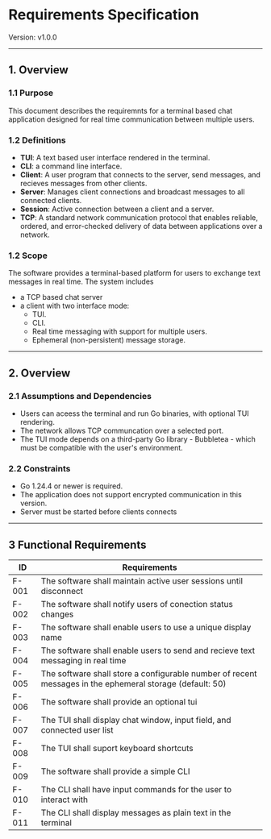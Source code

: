 # Requirements Specification
Version: v1.0.0

---

## 1. Overview
### 1.1 Purpose
This document describes the requiremnts for a terminal based chat application designed for real time communication between multiple users.

### 1.2 Definitions
- **TUI**: A text based user interface rendered in the terminal.
- **CLI**: a command line interface.
- **Client**: A user program that connects to the server, send messages, and recieves messages from other clients.
- **Server**: Manages client connections and broadcast messages to all connected clients.
- **Session**: Active connection between a client and a server.
- **TCP**: A standard network communication protocol that enables reliable, ordered, and error-checked delivery of data between applications over a network.

### 1.2 Scope
The software provides a terminal-based platform for users to exchange text messages in real time. The system includes
- a TCP based chat server
- a client with two interface mode:
    - TUI.
    - CLI.
    - Real time messaging with support for multiple users.
    - Ephemeral (non-persistent) message storage.

---

## 2. Overview
### 2.1 Assumptions and Dependencies
- Users can aceess the terminal and run Go binaries, with optional TUI rendering.
- The network allows TCP communcation over a selected port.
- The TUI mode depends on a third-party Go library - Bubbletea - which must be compatible with the user's environment.

### 2.2 Constraints
- Go 1.24.4 or newer is required.
- The application does not support encrypted communication in this version.
- Server must be started before clients connects

---

## 3 Functional Requirements

| ID | Requirements|
|---|---|
| F-001 | The software shall maintain active user sessions until disconnect |
| F-002 | The software shall notify users of conection status changes |
| F-003 | The software shall enable users to use a unique display name |
| F-004 | The software shall enable users to send and recieve text messaging in real time |
| F-005 | The software shall store a configurable number of recent messages in the ephemeral storage (default: 50) |
| F-006 | The software shall provide an optional tui |
| F-007 | The TUI shall display chat window, input field, and connected user list |
| F-008 | The TUI shall suport keyboard shortcuts |
| F-009 | The software shall provide a simple CLI |
| F-010 | The CLI shall have input commands for the user to interact with |
| F-011 | The CLI shall display messages as plain text in the terminal |

